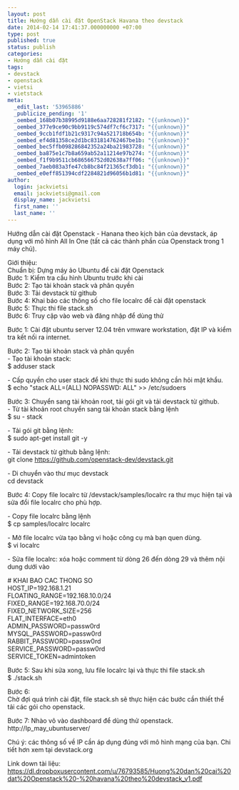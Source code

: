 ```yaml
---
layout: post
title: Hướng dẫn cài đặt OpenStack Havana theo devstack
date: 2014-02-14 17:41:37.000000000 +07:00
type: post
published: true
status: publish
categories:
- Hướng dẫn cài đặt
tags:
- devstack
- openstack
- vietsi
- vietstack
meta:
  _edit_last: '53965886'
  _publicize_pending: '1'
  _oembed_168b07b38995d9188e6aa728281f2182: "{{unknown}}"
  _oembed_377e9ce90c9bb9119c574df7cf6c7317: "{{unknown}}"
  _oembed_9ccb1fdf1b21c9317c94a521718b654b: "{{unknown}}"
  _oembed_ef4d81358ce2d1bc831814762467be1b: "{{unknown}}"
  _oembed_bec5ffb098286842352a24ba21983728: "{{unknown}}"
  _oembed_ba875e1c7b8a659ab52a11214e97b274: "{{unknown}}"
  _oembed_f1f9b9511cb686566752d02638a7ff06: "{{unknown}}"
  _oembed_7aeb083a3fe47cb8bc84f21365cf3db1: "{{unknown}}"
  _oembed_e0eff851394cdf2284821d96056b1d81: "{{unknown}}"
author:
  login: jackvietsi
  email: jackvietsi@gmail.com
  display_name: jackvietsi
  first_name: ''
  last_name: ''
---
```

<p>Hướng dẫn cài đặt Openstack - Hanana theo kịch bản của devstack, áp dụng với mô hình All In One (tất cả các thành phần của Openstack trong 1 máy chủ).</p>
<p>Giới thiệu:<!--more--><br />
Chuẩn bị: Dựng máy ảo Ubuntu để cài đặt Openstack<br />
Bước 1: Kiểm tra cấu hình Ubuntu trước khi cài<br />
Bước 2: Tạo tài khoản stack và phân quyền<br />
Bước 3: Tải devstack từ github<br />
Bước 4: Khai báo các thông số cho file localrc để cài đặt openstack<br />
Bước 5: Thực thi file stack.sh<br />
Bước 6: Truy cập vào web và đăng nhập để dùng thử</p>
<p>Bước 1: Cài đặt ubuntu server 12.04 trên vmware workstation, đặt IP và kiểm tra kết nối ra internet.</p>
<p>Bước 2: Tạo tài khoản stack và phân quyền<br />
- Tạo tài khoản stack:<br />
$ adduser stack</p>
<p>- Cấp quyền cho user stack để khi thực thi sudo không cần hỏi mật khẩu.<br />
$ echo "stack ALL=(ALL) NOPASSWD: ALL" &gt;&gt; /etc/sudoers</p>
<p>Bước 3: Chuyển sang tài khoản root, tải gói git và tải devstack từ github.<br />
- Từ tài khoản root chuyển sang tài khoản stack bằng lệnh<br />
$ su - stack</p>
<p>- Tải gói git bằng lệnh:<br />
$ sudo apt-get install git -y</p>
<p>- Tải devstack từ github bằng lệnh:<br />
git clone <a href="https://www.facebook.com/l.php?u=https%3A%2F%2Fgithub.com%2Fopenstack-dev%2Fdevstack.git&amp;h=qAQF8cv-w&amp;enc=AZNXGeBl-Ng8CFMuuq-mh-myf1LSHSwxHEpXs0U4WG34zX2zks9QPHqrHaz1q50D6bnOR2y-brzYXrG5YNzZU5F8qMlkF8kv38fg7rYiwww-y0TQ1lmsvbWH_aw2ZweOaDNH5EaLmUyEeU40RrItgphGl1y2OlC-EZJOMdDqI5JwwQ&amp;s=1" target="_blank" rel="nofollow">https://github.com/openstack-dev/devstack.git</a></p>
<p>- Di chuyển vào thư mục devstack<br />
cd devstack</p>
<p>Bước 4: Copy file localrc từ /devstack/samples/localrc ra thư mục hiện tại và sửa đổi file localrc cho phù hợp.</p>
<p>- Copy file localrc bằng lệnh<br />
$ cp samples/localrc localrc</p>
<p>- Mở file localrc vừa tạo bằng vi hoặc công cụ mà bạn quen dùng.<br />
$ vi localrc</p>
<p>- Sửa file localrc: xóa hoặc comment từ dòng 26 đến dòng 29 và thêm nội dung dưới vào</p>
<p># KHAI BAO CAC THONG SO<br />
HOST_IP=192.168.1.21<br />
FLOATING_RANGE=192.168.10.0/24<br />
FIXED_RANGE=192.168.70.0/24<br />
FIXED_NETWORK_SIZE=256<br />
FLAT_INTERFACE=eth0<br />
ADMIN_PASSWORD=passw0rd<br />
MYSQL_PASSWORD=passw0rd<br />
RABBIT_PASSWORD=passw0rd<br />
SERVICE_PASSWORD=passw0rd<br />
SERVICE_TOKEN=admintoken</p>
<p>Bước 5: Sau khi sửa xong, lưu file localrc lại và thực thi file stack.sh<br />
$ ./stack.sh</p>
<p>Bước 6:<br />
Chờ đợi quá trình cài đặt, file stack.sh sẽ thực hiện các bước cần thiết thể tải các gói cho openstack.</p>
<p>Bước 7: Nhào vô vào dashboard để dùng thử openstack.<br />
http://Ip_may_ubuntuserver/</p>
<p>Chú ý: các thông số về IP cần áp dụng đúng với mô hình mạng của bạn. Chi tiết hơn xem tại devstack.org</p>
<p>Link down tài liệu:<br />
<a href="https://dl.dropboxusercontent.com/u/76793585/Huong%20dan%20cai%20dat%20Openstack%20-%20havana%20theo%20devstack_v1.pdf" target="_blank" rel="nofollow">https://dl.dropboxusercontent.com/u/76793585/Huong%20dan%20cai%20dat%20Openstack%20-%20havana%20theo%20devstack_v1.pdf</a></p>
